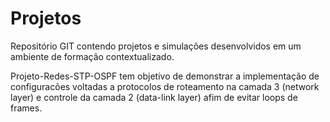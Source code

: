 # Projetos
Repositório GIT contendo projetos e simulações desenvolvidos em um ambiente de formação contextualizado.

Projeto-Redes-STP-OSPF tem objetivo de demonstrar a implementação de configuracões voltadas a protocolos de roteamento na camada 3 (network layer) e controle da camada 2 (data-link layer) afim de evitar loops de frames. 
